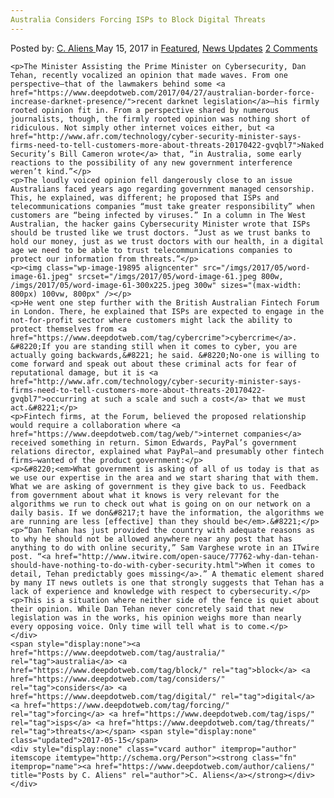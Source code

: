 ```yaml
---
Australia Considers Forcing ISPs to Block Digital Threats
---
```

<article class="post-listing post-19883 post type-post status-publish format-standard has-post-thumbnail hentry  tag-australia tag-block tag-considers tag-digital tag-forcing tag-isps tag-threats">
    <div class="post-inner">
        <span>Posted by: <a href="https://www.deepdotweb.com/author/caliens/" title="">C. Aliens </a></span>
    <span>May 15, 2017</span>
    <span>in <a href="https://www.deepdotweb.com/category/deepdot-news/" rel="category tag">Featured</a>, <a href="https://www.deepdotweb.com/category/news-updates/" rel="category tag">News Updates</a></span>
    <span><a href="https://www.deepdotweb.com/2017/05/15/australia-considers-forcing-isps-block-digital-threats/#comments">2 Comments</a></span>
    </p>
    <div class="clear"></div>
    
    <p>The Minister Assisting the Prime Minister on Cybersecurity, Dan Tehan, recently vocalized an opinion that made waves. From one perspective—that of the lawmakers behind some <a href="https://www.deepdotweb.com/2017/04/27/australian-border-force-increase-darknet-presence/">recent darknet legislation</a>—his firmly rooted opinion fit in. From a perspective shared by numerous journalists, though, the firmly rooted opinion was nothing short of ridiculous. Not simply other internet voices either, but <a href="http://www.afr.com/technology/cyber-security-minister-says-firms-need-to-tell-customers-more-about-threats-20170422-gvqbl7">Naked Security’s Bill Cameron wrote</a> that, “in Australia, some early reactions to the possibility of any new government interference weren’t kind.”</p>
    <p>The loudly voiced opinion fell dangerously close to an issue Australians faced years ago regarding government managed censorship. This, he explained, was different; he proposed that ISPs and telecommunications companies “must take greater responsibility” when customers are “being infected by viruses.” In a column in The West Australian, the hacker gains Cybersecurity Minister wrote that ISPs should be trusted like we trust doctors. “Just as we trust banks to hold our money, just as we trust doctors with our health, in a digital age we need to be able to trust telecommunications companies to protect our information from threats.”</p>
    <p><img class="wp-image-19895 aligncenter" src="/imgs/2017/05/word-image-61.jpeg" srcset="/imgs/2017/05/word-image-61.jpeg 800w, /imgs/2017/05/word-image-61-300x225.jpeg 300w" sizes="(max-width: 800px) 100vw, 800px" /></p>
    <p>He went one step further with the British Australian Fintech Forum in London. There, he explained that ISPs are expected to engage in the not-for-profit sector where customers might lack the ability to protect themselves from <a href="https://www.deepdotweb.com/tag/cybercrime">cybercrime</a>. &#8220;If you are standing still when it comes to cyber, you are actually going backwards,&#8221; he said. &#8220;No-one is willing to come forward and speak out about these criminal acts for fear of reputational damage, but it is <a href="http://www.afr.com/technology/cyber-security-minister-says-firms-need-to-tell-customers-more-about-threats-20170422-gvqbl7">occurring at such a scale and such a cost</a> that we must act.&#8221;</p>
    <p>Fintech firms, at the Forum, believed the proposed relationship would require a collaboration where <a href="https://www.deepdotweb.com/tag/web/">internet companies</a> received something in return. Simon Edwards, PayPal’s government relations director, explained what PayPal—and presumably other fintech firms—wanted of the product government:</p>
    <p>&#8220;<em>What government is asking of all of us today is that as we use our expertise in the area and we start sharing that with them. What we are asking of government is they give back to us. Feedback from government about what it knows is very relevant for the algorithms we run to check out what is going on on our network on a daily basis. If we don&#8217;t have the information, the algorithms we are running are less [effective] than they should be</em>.&#8221;</p>
    <p>“Dan Tehan has just provided the country with adequate reasons as to why he should not be allowed anywhere near any post that has anything to do with online security,” Sam Varghese wrote in an ITwire post. “<a href="http://www.itwire.com/open-sauce/77762-why-dan-tehan-should-have-nothing-to-do-with-cyber-security.html">When it comes to detail, Tehan predictably goes missing</a>.” A thematic element shared by many IT news outlets is one that strongly suggests that Tehan has a lack of experience and knowledge with respect to cybersecurity.</p>
    <p>This is a situation where neither side of the fence is quiet about their opinion. While Dan Tehan never concretely said that new legislation was in the works, his opinion weighs more than nearly every opposing voice. Only time will tell what is to come.</p>
    </div>
    <span style="display:none"><a href="https://www.deepdotweb.com/tag/australia/" rel="tag">australia</a> <a href="https://www.deepdotweb.com/tag/block/" rel="tag">block</a> <a href="https://www.deepdotweb.com/tag/considers/" rel="tag">considers</a> <a href="https://www.deepdotweb.com/tag/digital/" rel="tag">digital</a> <a href="https://www.deepdotweb.com/tag/forcing/" rel="tag">forcing</a> <a href="https://www.deepdotweb.com/tag/isps/" rel="tag">isps</a> <a href="https://www.deepdotweb.com/tag/threats/" rel="tag">threats</a></span> <span style="display:none" class="updated">2017-05-15</span>
    <div style="display:none" class="vcard author" itemprop="author" itemscope itemtype="http://schema.org/Person"><strong class="fn" itemprop="name"><a href="https://www.deepdotweb.com/author/caliens/" title="Posts by C. Aliens" rel="author">C. Aliens</a></strong></div>
    </div>
</article>


